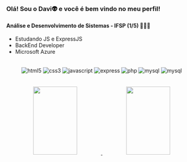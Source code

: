 ### Olá! Sou o Davi👽 e você é bem vindo no meu perfil!
#### Análise e Desenvolvimento de Sistemas - IFSP (1/5) 🚀🇧🇷
- Estudando JS e ExpressJS
- BackEnd Developer
- Microsoft Azure

<section align="center"style="display: inline_block"><br>
  <img align="center" alt="html5" src="https://img.shields.io/badge/HTML5-E34F26?style=for-the-badge&logo=html5&logoColor=white"/>
  <img align="center" alt="css3" src="https://img.shields.io/badge/CSS3-1572B6?style=for-the-badge&logo=css3&logoColor=white"/>
  <img align="center" alt="javascript" src="https://img.shields.io/badge/JavaScript-F7DF1E?style=for-the-badge&logo=javascript&logoColor=black"/>
  <img align="center" alt="express" src="https://img.shields.io/badge/Express.js-404D59?style=for-the-badge"/>
  <img align="center" alt="php" src="https://img.shields.io/badge/PHP-777BB4?style=for-the-badge&logo=php&logoColor=white"/>
  <img align="center" alt="mysql" src="https://img.shields.io/badge/MySQL-00000F?style=for-the-badge&logo=mysql&logoColor=white"/>
  <img align="center" alt="mysql" src="https://img.shields.io/badge/Microsoft_Azure-0089D6?style=for-the-badge&logo=microsoft-azure&logoColor=white"/>
</section><br><br>



<div align="center"> 
  <a href="https://github.com/DAviRSantoss"/> <img height="180em" width="48%" src="https://github-readme-stats.vercel.app/api?username=DaviRSantoss&show_icons=true&theme=radical"/> 
  <img height="180em" width="48%" src="https://github-readme-stats.vercel.app/api/top-langs/?username=DaviRSantoss&layout=compact"/> 
</div>

